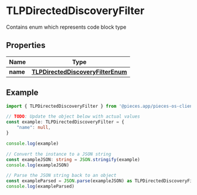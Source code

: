 
# TLPDirectedDiscoveryFilter

Contains enum which represents code block type

## Properties

Name | Type
------------ | -------------
**name** | [**TLPDirectedDiscoveryFilterEnum**](TLPDirectedDiscoveryFilterEnum)

## Example

```typescript
import { TLPDirectedDiscoveryFilter } from '@pieces.app/pieces-os-client'

// TODO: Update the object below with actual values
const example: TLPDirectedDiscoveryFilter = {
    "name": null,
}

console.log(example)

// Convert the instance to a JSON string
const exampleJSON: string = JSON.stringify(example)
console.log(exampleJSON)

// Parse the JSON string back to an object
const exampleParsed = JSON.parse(exampleJSON) as TLPDirectedDiscoveryFilter
console.log(exampleParsed)
```


